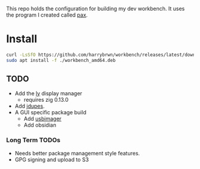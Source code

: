 This repo holds the configuration for building my dev workbench. It uses the
program I created called [pax](https://github.com/harrybrwn/pax).

# Install

```sh
curl -LsSfO https://github.com/harrybrwn/workbench/releases/latest/download/workbench_amd64.deb
sudo apt install -f ./workbench_amd64.deb
```

## TODO

* Add the [ly](https://github.com/fairyglade/ly) display manager
    * requires zig 0.13.0
* Add [jdupes](https://codeberg.org/jbruchon/jdupes).
* A GUI specific package build
    * Add [usbimager](https://bztsrc.gitlab.io/usbimager/)
    * Add obsidian

### Long Term TODOs

* Needs better package management style features.
* GPG signing and upload to S3
